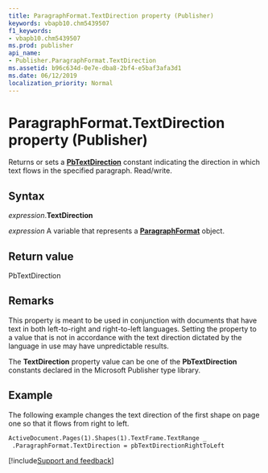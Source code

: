 ```yaml
---
title: ParagraphFormat.TextDirection property (Publisher)
keywords: vbapb10.chm5439507
f1_keywords:
- vbapb10.chm5439507
ms.prod: publisher
api_name:
- Publisher.ParagraphFormat.TextDirection
ms.assetid: b96c634d-0e7e-dba8-2bf4-e5baf3afa3d1
ms.date: 06/12/2019
localization_priority: Normal
---
```



# ParagraphFormat.TextDirection property (Publisher)

Returns or sets a **[PbTextDirection](publisher.pbtextdirection.md)** constant indicating the direction in which text flows in the specified paragraph. Read/write.


## Syntax

_expression_.**TextDirection**

_expression_ A variable that represents a **[ParagraphFormat](Publisher.ParagraphFormat.md)** object.


## Return value

PbTextDirection


## Remarks

This property is meant to be used in conjunction with documents that have text in both left-to-right and right-to-left languages. Setting the property to a value that is not in accordance with the text direction dictated by the language in use may have unpredictable results.

The **TextDirection** property value can be one of the **PbTextDirection** constants declared in the Microsoft Publisher type library.

## Example

The following example changes the text direction of the first shape on page one so that it flows from right to left.

```vb
ActiveDocument.Pages(1).Shapes(1).TextFrame.TextRange _ 
 .ParagraphFormat.TextDirection = pbTextDirectionRightToLeft
```

[!include[Support and feedback](~/includes/feedback-boilerplate.md)]